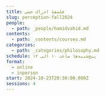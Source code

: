 ```yaml
---
title: فلسفهٔ ادراک حسی
slug: perception-fall2024
people:
  - path: _people/hamidvahid.md
contents:
  - path: _contents/courses.md
categories:
  - path: _categories/philosophy.md
schedule: پنج‌شنبه‌ها ساعت ۱۰ الی ۱۲
format:
  - online
  - inperson
start: 2024-10-23T20:30:00.000Z
sessions: 4
---
```



